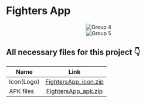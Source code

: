 # Fighters App

<div id="header" align="center">
    <img alt="Group 4" src="https://user-images.githubusercontent.com/108080130/177355129-54d009fe-e39a-4e2d-9f76-09775bae9ba7.png">
</div>


<div align="center">
    <img alt="Group 5" src="https://user-images.githubusercontent.com/108080130/177355485-1ca92d61-d855-4bb4-b88f-54ba3fcff1cc.png">
</div>

## All necessary files for this project :point_down:
| Name                   | Link                                                                             |
| -----------------------|:-------------------------------------------------------------------------------------:|
| Icon(Logo)   | [FightersApp_icon.zip](https://github.com/ankitkhandelwal2601/FightersApp/files/9047325/FightersApp_icon.zip)      |
| APK files  |   [FightersApp_apk.zip](https://github.com/ankitkhandelwal2601/FightersApp/files/9047373/FightersApp_apk.zip)   |
